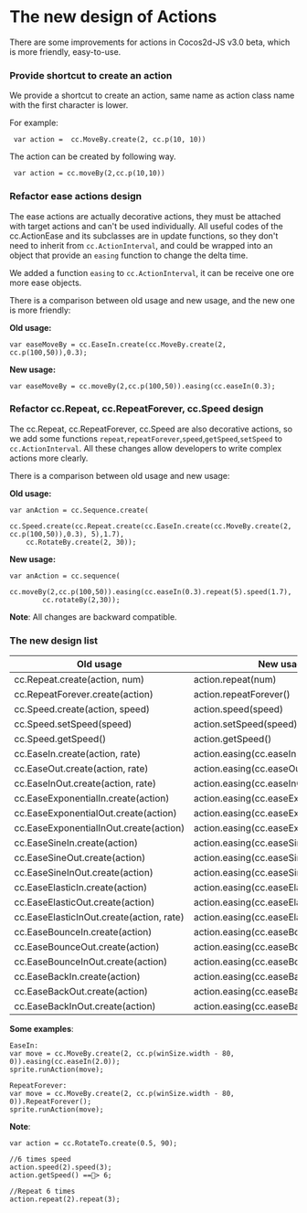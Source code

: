 # The new design of Actions #

There are some improvements for actions in Cocos2d-JS v3.0 beta, which is more friendly, easy-to-use.

### Provide shortcut to create an action  ###

We provide a shortcut to create an action, same name as action class name with the first character is lower.
 
For example: 

```
 var action =  cc.MoveBy.create(2, cc.p(10, 10))
```
The action can be created by following way.
```
 var action = cc.moveBy(2,cc.p(10,10))
```

### Refactor ease actions design ###

The ease actions are actually decorative actions, they must be attached with target actions and can't be used individually. All useful codes of the cc.ActionEase and its subclasses are in update functions, so they don't need to inherit from `cc.ActionInterval`, and could be wrapped into an object that provide an `easing` function to change the delta time.

We added a function `easing` to `cc.ActionInterval`, it can be receive one ore more ease objects.

There is a comparison between old usage and new usage, and the new one is more friendly:

**Old usage:**

```
var easeMoveBy = cc.EaseIn.create(cc.MoveBy.create(2, cc.p(100,50)),0.3);
```

**New usage:**

```
var easeMoveBy = cc.moveBy(2,cc.p(100,50)).easing(cc.easeIn(0.3);
```


### Refactor cc.Repeat, cc.RepeatForever, cc.Speed design ###

The cc.Repeat, cc.RepeatForever, cc.Speed are also decorative actions, so we add some functions `repeat`,`repeatForever`,`speed`,`getSpeed`,`setSpeed` to `cc.ActionInterval`. All these changes allow developers to write complex actions more clearly.

There is a comparison between old usage and new usage:

**Old usage:**
```
var anAction = cc.Sequence.create(
    cc.Speed.create(cc.Repeat.create(cc.EaseIn.create(cc.MoveBy.create(2, cc.p(100,50)),0.3), 5),1.7),
    cc.RotateBy.create(2, 30));
```

**New usage:**
```
var anAction = cc.sequence(
		cc.moveBy(2,cc.p(100,50)).easing(cc.easeIn(0.3).repeat(5).speed(1.7), 
		cc.rotateBy(2,30));
```

**Note**: All changes are backward compatible.

### The new design list ###

Old usage       				     | New usage
------------ 					     | ------------
cc.Repeat.create(action, num)       | action.repeat(num)
cc.RepeatForever.create(action)     | action.repeatForever()
cc.Speed.create(action, speed)      | action.speed(speed)
cc.Speed.setSpeed(speed)  	         | action.setSpeed(speed)
cc.Speed.getSpeed()  			     | action.getSpeed()
cc.EaseIn.create(action, rate)      | action.easing(cc.easeIn(rate))
cc.EaseOut.create(action, rate)     | action.easing(cc.easeOut(rate))
cc.EaseInOut.create(action, rate)   | action.easing(cc.easeInOut(rate))
cc.EaseExponentialIn.create(action) | action.easing(cc.easeExponentialIn())
cc.EaseExponentialOut.create(action)| action.easing(cc.easeExponentialOut())
cc.EaseExponentialInOut.create(action)| action.easing(cc.easeExponentialInOut())
cc.EaseSineIn.create(action)		 | action.easing(cc.easeSineIn())
cc.EaseSineOut.create(action)		 | action.easing(cc.easeSineOut())
cc.EaseSineInOut.create(action)		 | action.easing(cc.easeSineInOut())
cc.EaseElasticIn.create(action)		 | action.easing(cc.easeElasticIn())
cc.EaseElasticOut.create(action)	 | action.easing(cc.easeElasticOut())
cc.EaseElasticInOut.create(action, rate)| action.easing(cc.easeElasticInOut(rate))
cc.EaseBounceIn.create(action)		 | action.easing(cc.easeBounceIn())
cc.EaseBounceOut.create(action)		 | action.easing(cc.easeBounceOut())
cc.EaseBounceInOut.create(action)	 | action.easing(cc.easeBounceInOut())
cc.EaseBackIn.create(action)		 | action.easing(cc.easeBackIn())
cc.EaseBackOut.create(action)		 | action.easing(cc.easeBackOut())
cc.EaseBackInOut.create(action)		 | action.easing(cc.easeBackInOut())

**Some examples**:

````
EaseIn:
var move = cc.MoveBy.create(2, cc.p(winSize.width - 80, 0)).easing(cc.easeIn(2.0));
sprite.runAction(move);

RepeatForever:
var move = cc.MoveBy.create(2, cc.p(winSize.width - 80, 0)).RepeatForever();
sprite.runAction(move);
````

**Note**:

```
var action = cc.RotateTo.create(0.5, 90);

//6 times speed
action.speed(2).speed(3);
action.getSpeed() ==> 6;

//Repeat 6 times
action.repeat(2).repeat(3);
```